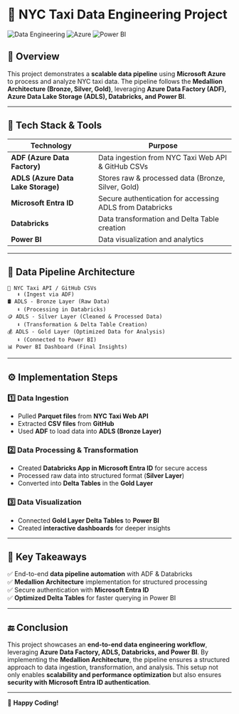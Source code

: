 # 🚖 NYC Taxi Data Engineering Project

![Data Engineering](https://img.shields.io/badge/Data%20Engineering-%F0%9F%9A%80-blue)
![Azure](https://img.shields.io/badge/Azure-ADLS%20%7C%20ADF%20%7C%20Databricks-0089D6)
![Power BI](https://img.shields.io/badge/Visualization-Power%20BI-yellow)

## 📌 Overview
This project demonstrates a **scalable data pipeline** using **Microsoft Azure** to process and analyze NYC taxi data. The pipeline follows the **Medallion Architecture (Bronze, Silver, Gold)**, leveraging **Azure Data Factory (ADF), Azure Data Lake Storage (ADLS), Databricks, and Power BI**.

---

## 🚀 Tech Stack & Tools

| Technology    | Purpose |
|--------------|---------|
| **ADF (Azure Data Factory)** | Data ingestion from NYC Taxi Web API & GitHub CSVs |
| **ADLS (Azure Data Lake Storage)** | Stores raw & processed data (Bronze, Silver, Gold) |
| **Microsoft Entra ID** | Secure authentication for accessing ADLS from Databricks |
| **Databricks** | Data transformation and Delta Table creation |
| **Power BI** | Data visualization and analytics |

---

## 🔄 Data Pipeline Architecture

```
🚕 NYC Taxi API / GitHub CSVs 
   ⬇ (Ingest via ADF)
🛢 ADLS - Bronze Layer (Raw Data)
   ⬇ (Processing in Databricks)
🪙 ADLS - Silver Layer (Cleaned & Processed Data)
   ⬇ (Transformation & Delta Table Creation)
💰 ADLS - Gold Layer (Optimized Data for Analysis)
   ⬇ (Connected to Power BI)
📊 Power BI Dashboard (Final Insights)
```

---

## ⚙️ Implementation Steps

### 1️⃣ **Data Ingestion**
- Pulled **Parquet files** from **NYC Taxi Web API**
- Extracted **CSV files** from **GitHub**
- Used **ADF** to load data into **ADLS (Bronze Layer)**

### 2️⃣ **Data Processing & Transformation**
- Created **Databricks App in Microsoft Entra ID** for secure access
- Processed raw data into structured format (**Silver Layer**)
- Converted into **Delta Tables** in the **Gold Layer**

### 3️⃣ **Data Visualization**
- Connected **Gold Layer Delta Tables** to **Power BI**
- Created **interactive dashboards** for deeper insights

---

## 📌 Key Takeaways
✅ End-to-end **data pipeline automation** with ADF & Databricks  
✅ **Medallion Architecture** implementation for structured processing  
✅ Secure authentication with **Microsoft Entra ID**  
✅ **Optimized Delta Tables** for faster querying in Power BI  

---

## 🔚 Conclusion
This project showcases an **end-to-end data engineering workflow**, leveraging **Azure Data Factory, ADLS, Databricks, and Power BI**. By implementing the **Medallion Architecture**, the pipeline ensures a structured approach to data ingestion, transformation, and analysis. This setup not only enables **scalability and performance optimization** but also ensures **security with Microsoft Entra ID authentication**. 

---

🚀 **Happy Coding!**


